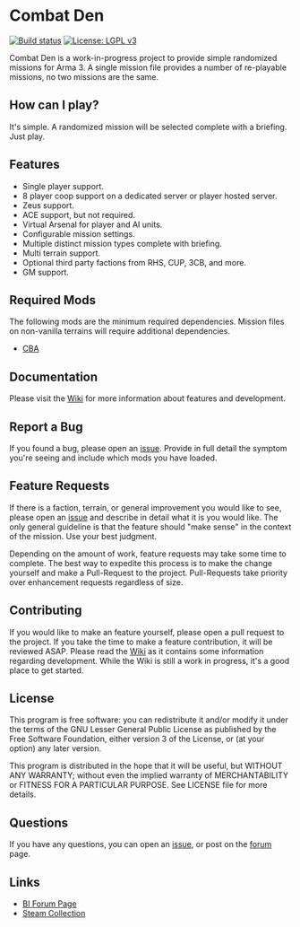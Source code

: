 # Combat Den

[![Build status](https://ci.appveyor.com/api/projects/status/2lqpbhv71sc97ip9/branch/master?svg=true)](https://ci.appveyor.com/project/dpottavio/combatden/branch/master) [![License: LGPL v3](https://img.shields.io/badge/License-LGPL%20v3-blue.svg)](https://www.gnu.org/licenses/lgpl-3.0)

Combat Den is a work-in-progress project to provide simple randomized
missions for Arma 3.  A single mission file provides a number of
re-playable missions, no two missions are the same.

## How can I play?

It's simple.  A randomized mission will be selected complete with a
briefing.  Just play.

## Features
* Single player support.
* 8 player coop support on a dedicated server or player hosted server.
* Zeus support.
* ACE support, but not required.
* Virtual Arsenal for player and AI units.
* Configurable mission settings.
* Multiple distinct mission types complete with briefing.
* Multi terrain support.
* Optional third party factions from RHS, CUP, 3CB, and more.
* GM support.

## Required Mods

The following mods are the minimum required dependencies.  Mission
files on non-vanilla terrains will require additional dependencies.

* [CBA](https://steamcommunity.com/workshop/filedetails/?id=450814997)

## Documentation

Please visit the [Wiki](https://github.com/dpottavio/CombatDen/wiki)
for more information about features and development.

## Report a Bug

If you found a bug, please open an
[issue](https://github.com/dpottavio/CombatDen/issues).  Provide in
full detail the symptom you're seeing and include which mods you have
loaded.

## Feature Requests

If there is a faction, terrain, or general improvement you would like
to see, please open an
[issue](https://github.com/dpottavio/CombatDen/issues) and describe in
detail what it is you would like.  The only general guideline is that
the feature should "make sense" in the context of the mission.  Use
your best judgment.

Depending on the amount of work, feature requests may take some time
to complete.  The best way to expedite this process is to make the
change yourself and make a Pull-Request to the project.  Pull-Requests
take priority over enhancement requests regardless of size.

## Contributing

If you would like to make an feature yourself, please open a pull
request to the project.  If you take the time to make a feature
contribution, it will be reviewed ASAP.  Please read the
[Wiki](https://github.com/dpottavio/CombatDen/wiki) as it contains
some information regarding development.  While the Wiki is still a
work in progress, it's a good place to get started.

## License

This program is free software: you can redistribute it and/or modify
it under the terms of the GNU Lesser General Public License as
published by the Free Software Foundation, either version 3 of the
License, or (at your option) any later version.

This program is distributed in the hope that it will be useful,
but WITHOUT ANY WARRANTY; without even the implied warranty of
MERCHANTABILITY or FITNESS FOR A PARTICULAR PURPOSE.  See LICENSE
file for more details.

## Questions

If you have any questions, you can open an
[issue](https://github.com/dpottavio/CombatDen/issues), or post on the
[forum](https://forums.bohemia.net/forums/topic/219387-combat-den/)
page.

## Links

* [BI Forum Page](https://forums.bohemia.net/forums/topic/219387-combat-den/)
* [Steam Collection](https://steamcommunity.com/workshop/filedetails/?id=1491480111)
